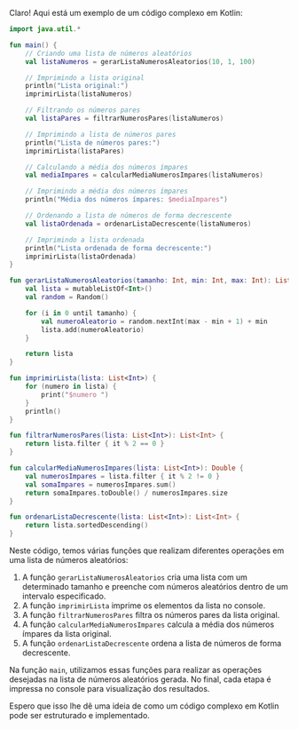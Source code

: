 Claro! Aqui está um exemplo de um código complexo em Kotlin:

```kotlin
import java.util.*

fun main() {
    // Criando uma lista de números aleatórios
    val listaNumeros = gerarListaNumerosAleatorios(10, 1, 100)

    // Imprimindo a lista original
    println("Lista original:")
    imprimirLista(listaNumeros)

    // Filtrando os números pares
    val listaPares = filtrarNumerosPares(listaNumeros)

    // Imprimindo a lista de números pares
    println("Lista de números pares:")
    imprimirLista(listaPares)

    // Calculando a média dos números ímpares
    val mediaImpares = calcularMediaNumerosImpares(listaNumeros)

    // Imprimindo a média dos números ímpares
    println("Média dos números ímpares: $mediaImpares")

    // Ordenando a lista de números de forma decrescente
    val listaOrdenada = ordenarListaDecrescente(listaNumeros)

    // Imprimindo a lista ordenada
    println("Lista ordenada de forma decrescente:")
    imprimirLista(listaOrdenada)
}

fun gerarListaNumerosAleatorios(tamanho: Int, min: Int, max: Int): List<Int> {
    val lista = mutableListOf<Int>()
    val random = Random()

    for (i in 0 until tamanho) {
        val numeroAleatorio = random.nextInt(max - min + 1) + min
        lista.add(numeroAleatorio)
    }

    return lista
}

fun imprimirLista(lista: List<Int>) {
    for (numero in lista) {
        print("$numero ")
    }
    println()
}

fun filtrarNumerosPares(lista: List<Int>): List<Int> {
    return lista.filter { it % 2 == 0 }
}

fun calcularMediaNumerosImpares(lista: List<Int>): Double {
    val numerosImpares = lista.filter { it % 2 != 0 }
    val somaImpares = numerosImpares.sum()
    return somaImpares.toDouble() / numerosImpares.size
}

fun ordenarListaDecrescente(lista: List<Int>): List<Int> {
    return lista.sortedDescending()
}
```

Neste código, temos várias funções que realizam diferentes operações em uma lista de números aleatórios:

1. A função `gerarListaNumerosAleatorios` cria uma lista com um determinado tamanho e preenche com números aleatórios dentro de um intervalo especificado.
2. A função `imprimirLista` imprime os elementos da lista no console.
3. A função `filtrarNumerosPares` filtra os números pares da lista original.
4. A função `calcularMediaNumerosImpares` calcula a média dos números ímpares da lista original.
5. A função `ordenarListaDecrescente` ordena a lista de números de forma decrescente.

Na função `main`, utilizamos essas funções para realizar as operações desejadas na lista de números aleatórios gerada. No final, cada etapa é impressa no console para visualização dos resultados.

Espero que isso lhe dê uma ideia de como um código complexo em Kotlin pode ser estruturado e implementado.
